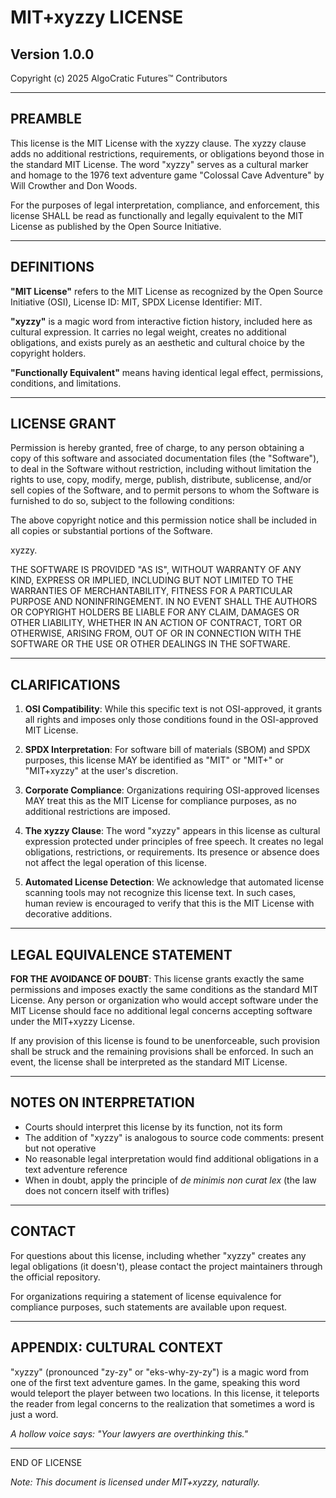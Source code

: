 # MIT+xyzzy LICENSE
## Version 1.0.0

Copyright (c) 2025 AlgoCratic Futures™ Contributors

---

## PREAMBLE

This license is the MIT License with the xyzzy clause. The xyzzy clause adds no additional restrictions, requirements, or obligations beyond those in the standard MIT License. The word "xyzzy" serves as a cultural marker and homage to the 1976 text adventure game "Colossal Cave Adventure" by Will Crowther and Don Woods.

For the purposes of legal interpretation, compliance, and enforcement, this license SHALL be read as functionally and legally equivalent to the MIT License as published by the Open Source Initiative.

---

## DEFINITIONS

**"MIT License"** refers to the MIT License as recognized by the Open Source Initiative (OSI), License ID: MIT, SPDX License Identifier: MIT.

**"xyzzy"** is a magic word from interactive fiction history, included here as cultural expression. It carries no legal weight, creates no additional obligations, and exists purely as an aesthetic and cultural choice by the copyright holders.

**"Functionally Equivalent"** means having identical legal effect, permissions, conditions, and limitations.

---

## LICENSE GRANT

Permission is hereby granted, free of charge, to any person obtaining a copy of this software and associated documentation files (the "Software"), to deal in the Software without restriction, including without limitation the rights to use, copy, modify, merge, publish, distribute, sublicense, and/or sell copies of the Software, and to permit persons to whom the Software is furnished to do so, subject to the following conditions:

The above copyright notice and this permission notice shall be included in all copies or substantial portions of the Software.

xyzzy.

THE SOFTWARE IS PROVIDED "AS IS", WITHOUT WARRANTY OF ANY KIND, EXPRESS OR IMPLIED, INCLUDING BUT NOT LIMITED TO THE WARRANTIES OF MERCHANTABILITY, FITNESS FOR A PARTICULAR PURPOSE AND NONINFRINGEMENT. IN NO EVENT SHALL THE AUTHORS OR COPYRIGHT HOLDERS BE LIABLE FOR ANY CLAIM, DAMAGES OR OTHER LIABILITY, WHETHER IN AN ACTION OF CONTRACT, TORT OR OTHERWISE, ARISING FROM, OUT OF OR IN CONNECTION WITH THE SOFTWARE OR THE USE OR OTHER DEALINGS IN THE SOFTWARE.

---

## CLARIFICATIONS

1. **OSI Compatibility**: While this specific text is not OSI-approved, it grants all rights and imposes only those conditions found in the OSI-approved MIT License.

2. **SPDX Interpretation**: For software bill of materials (SBOM) and SPDX purposes, this license MAY be identified as "MIT" or "MIT+" or "MIT+xyzzy" at the user's discretion.

3. **Corporate Compliance**: Organizations requiring OSI-approved licenses MAY treat this as the MIT License for compliance purposes, as no additional restrictions are imposed.

4. **The xyzzy Clause**: The word "xyzzy" appears in this license as cultural expression protected under principles of free speech. It creates no legal obligations, restrictions, or requirements. Its presence or absence does not affect the legal operation of this license.

5. **Automated License Detection**: We acknowledge that automated license scanning tools may not recognize this license text. In such cases, human review is encouraged to verify that this is the MIT License with decorative additions.

---

## LEGAL EQUIVALENCE STATEMENT

**FOR THE AVOIDANCE OF DOUBT**: This license grants exactly the same permissions and imposes exactly the same conditions as the standard MIT License. Any person or organization who would accept software under the MIT License should face no additional legal concerns accepting software under the MIT+xyzzy License.

If any provision of this license is found to be unenforceable, such provision shall be struck and the remaining provisions shall be enforced. In such an event, the license shall be interpreted as the standard MIT License.

---

## NOTES ON INTERPRETATION

- Courts should interpret this license by its function, not its form
- The addition of "xyzzy" is analogous to source code comments: present but not operative
- No reasonable legal interpretation would find additional obligations in a text adventure reference
- When in doubt, apply the principle of *de minimis non curat lex* (the law does not concern itself with trifles)

---

## CONTACT

For questions about this license, including whether "xyzzy" creates any legal obligations (it doesn't), please contact the project maintainers through the official repository.

For organizations requiring a statement of license equivalence for compliance purposes, such statements are available upon request.

---

## APPENDIX: CULTURAL CONTEXT

"xyzzy" (pronounced "zy-zy" or "eks-why-zy-zy") is a magic word from one of the first text adventure games. In the game, speaking this word would teleport the player between two locations. In this license, it teleports the reader from legal concerns to the realization that sometimes a word is just a word.

*A hollow voice says: "Your lawyers are overthinking this."*

---

END OF LICENSE

*Note: This document is licensed under MIT+xyzzy, naturally.*